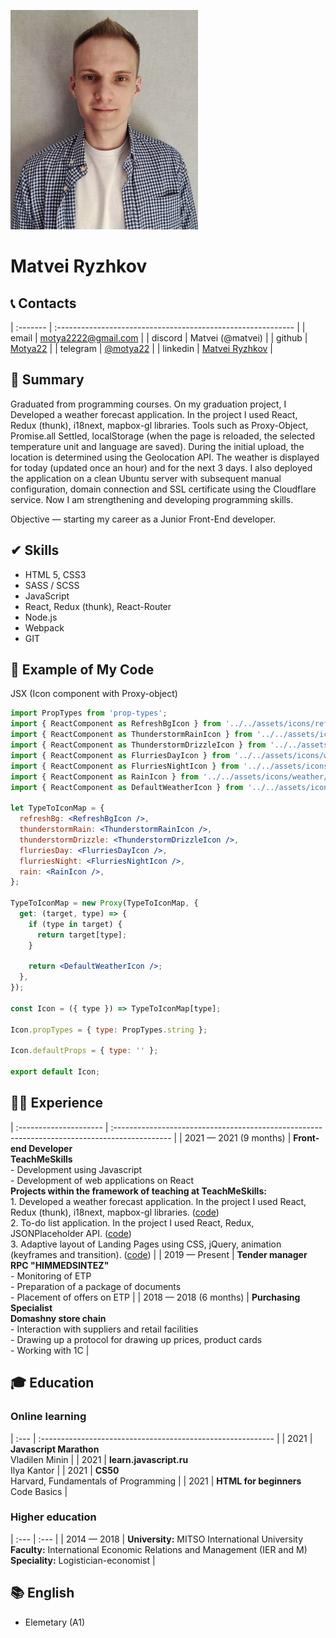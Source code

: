 ![Matvei Ryzhkov](assets/img/avatarforcv.jpeg)
# Matvei Ryzhkov

## 📞 Contacts

| :------- | :----------------------------------------------------------- |
| email    | [motya2222@gmail.com](motya2222@gmail.com)                   |
| discord  | Matvei (@matvei)                                             |
| github   | [Motya22](https://github.com/Motya22)                        |
| telegram | [@motya22](https://t.me/motya22)                             |
| linkedin | [Matvei Ryzhkov](https://www.linkedin.com/in/matveiryzhkov/) |

## 📝 Summary
Graduated from programming courses. On my graduation project, I Developed a weather forecast application. In the project I used React, Redux (thunk), i18next, mapbox-gl libraries. Tools such as Proxy-Object, Promise.all Settled, localStorage (when the page is reloaded, the selected temperature unit and language are saved). During the initial upload, the location is determined using the Geolocation API. The weather is displayed for today (updated once an hour) and for the next 3 days. I also deployed the application on a clean Ubuntu server with subsequent manual configuration, domain connection and SSL certificate using the Cloudflare service.
Now I am strengthening and developing programming skills.

Objective — starting my career as a Junior Front-End developer.

## ✔ Skills
* HTML 5, CSS3 
* SASS / SCSS
* JavaScript
* React, Redux (thunk), React-Router
* Node.js
* Webpack
* GIT

## 💾 Example of My Code
JSX (Icon component with Proxy-object)
```jsx
import PropTypes from 'prop-types';
import { ReactComponent as RefreshBgIcon } from '../../assets/icons/refresh.svg';
import { ReactComponent as ThunderstormRainIcon } from '../../assets/icons/weather/tstorm.svg';
import { ReactComponent as ThunderstormDrizzleIcon } from '../../assets/icons/weather/tstormdrizzle.svg';
import { ReactComponent as FlurriesDayIcon } from '../../assets/icons/weather/flurriesd.svg';
import { ReactComponent as FlurriesNightIcon } from '../../assets/icons/weather/flurriesn.svg';
import { ReactComponent as RainIcon } from '../../assets/icons/weather/rain.svg';
import { ReactComponent as DefaultWeatherIcon } from '../../assets/icons/weather/default.svg';

let TypeToIconMap = {
  refreshBg: <RefreshBgIcon />,
  thunderstormRain: <ThunderstormRainIcon />,
  thunderstormDrizzle: <ThunderstormDrizzleIcon />,
  flurriesDay: <FlurriesDayIcon />,
  flurriesNight: <FlurriesNightIcon />,
  rain: <RainIcon />,
};

TypeToIconMap = new Proxy(TypeToIconMap, {
  get: (target, type) => {
    if (type in target) {
      return target[type];
    }

    return <DefaultWeatherIcon />;
  },
});

const Icon = ({ type }) => TypeToIconMap[type];

Icon.propTypes = { type: PropTypes.string };

Icon.defaultProps = { type: '' };

export default Icon;
```
## 👨‍💻 Experience

| :--------------------- | :-------------------------------------------------------------------------------------------- |
| 2021 — 2021 (9 months) | **Front-end Developer** <br> **TeachMeSkills** <br> - Development using Javascript <br> - Development of web applications on React <br> **Projects within the framework of teaching at TeachMeSkills:** <br> 1. Developed a weather forecast application. In the project I used React, Redux (thunk), i18next, mapbox-gl libraries. ([code](https://github.com/Motya22/react-weather-app)) <br> 2. To-do list application. In the project I used React, Redux, JSONPlaceholder API. ([code](https://github.com/Motya22/react-todolist-app)) <br> 3. Adaptive layout of Landing Pages using CSS, jQuery, animation (keyframes and transition). ([code](https://github.com/Motya22/ext-bel))                    |
| 2019 — Present         | **Tender manager** <br> **RPC "HIMMEDSINTEZ"** <br> - Monitoring of ETP <br> - Preparation of a package of documents <br> - Placement of offers on ETP                                                                 |
| 2018 — 2018 (6 months) | **Purchasing Specialist** <br> **Domashny store chain** <br> - Interaction with suppliers and retail facilities <br> - Drawing up a protocol for drawing up prices, product cards <br> - Working with 1C               |

## 🎓 Education

### Online learning

| :--- | :---------------------------------------------------------- |
| 2021 | **Javascript Marathon** <br> Vladilen Minin                 |
| 2021 | **learn.javascript.ru** <br> Ilya Kantor                    |
| 2021 | **CS50** <br> Harvard, Fundamentals of Programming          |
| 2021 | **HTML for beginners** <br> Code Basics                     |

### Higher education

| :--- | :--- |
| 2014 — 2018 | **University:** MITSO International University <br> **Faculty:** International Economic Relations and Management (IER and M) <br> **Speciality:** Logistician-economist |

## 📚 English

* Elemetary (A1)
